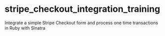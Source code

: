 # stripe_checkout_integration_training
Integrate a simple Stripe Checkout form and process one time transactions in Ruby with Sinatra
